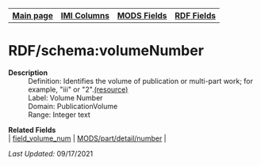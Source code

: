 <!DOCTYPE html>
<html>

<body>
<table style="width:100%">
  <tr>
    <th><a href="index.md">Main page</a></th>
	<th><a href="IMI.md">IMI Columns</a></th>
    <th><a href="MODS.md">MODS Fields</a></th>
    <th><a href="RDF.md">RDF Fields</a></th>
  </tr>
</table>



<h1>RDF/schema:volumeNumber</h1>
<dl>
  <dt><b>Description</b></dt>
  <dd>Definition: Identifies the volume of publication or multi-part work; for example, "iii" or "2".<a href="https://schema.org/volumeNumber">(resource)</a></dd>
  <dd>Label: Volume Number</dd>
  <dd>Domain: PublicationVolume</dd>
  <dd>Range: Integer text</dd>
</dl>
<dl>
	<dt><b>Related Fields</b></dt>
		| <a href="field_volume_num.md">field_volume_num</a> | <a href="mods.part_detail_number.md">MODS/part/detail/number</a> |
</dl>
<p><i>Last Updated: </i>09/17/2021</p>
</body>
</html>
